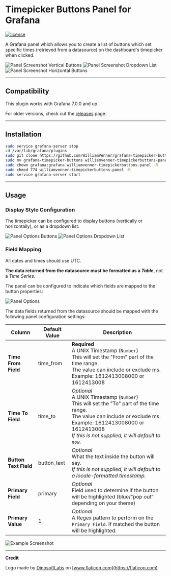 # Timepicker Buttons Panel for Grafana
[![license](https://img.shields.io/github/license/mashape/apistatus.svg)]()

A Grafana panel which allows you to create a list of buttons which set specific times (retrieved from a datasource) on the dashboard's timepicker when clicked.

![Panel Screenshot Vertical Buttons](https://i.imgur.com/ft77DQM.png)
![Panel Screenshot Dropdown List](https://i.imgur.com/1XvGim1.png)
![Panel Screenshot Horizontal Buttons](https://i.imgur.com/qUAIQF9.png)

--------

## Compatibility

This plugin works with Grafana 7.0.0 and up.

For older versions, check out the [releases](https://github.com/WilliamVenner/grafana-timepicker-buttons/releases) page.

--------

## Installation

```bash
sudo service grafana-server stop
cd /var/lib/grafana/plugins
sudo git clone https://github.com/WilliamVenner/grafana-timepicker-buttons
sudo mv grafana-timepicker-buttons williamvenner-timepickerbuttons-panel
sudo chown grafana:grafana williamvenner-timepickerbuttons-panel -R
sudo chmod 774 williamvenner-timepickerbuttons-panel -R
sudo service grafana-server start
```

--------

## Usage

### Display Style Configuration
The timepicker can be configured to display buttons (vertically or horizontally), or as a dropdown list.

![Panel Options Buttons](https://i.imgur.com/9wuLCiW.png)
![Panel Options Dropdown List](https://i.imgur.com/glaCfLy.png)

### Field Mapping
All dates and times should use UTC.

**The data returned from the datasource must be formatted as a _Table_**, not a _Time Series_.

The panel can be configured to indicate which fields are mapped to the button properties:

![Panel Options](https://i.imgur.com/IioqIhH.png)

The data fields returned from the datasource should be mapped with the following panel configuration settings:

| Column               | Default Value | Description                                                                                                                                         |
|----------------------|---------------|-----------------------------------------------------------------------------------------------------------------------------------------------------|
| **Time From Field**   | time_from    | **Required**<br>A UNIX Timestamp (`Number`)<br>This will set the "From" part of the time range.<br>The value can include or exclude ms. Example: 1612413008000 or 1612413008  |
| **Time To Field**     | time_to      | _Optional_<br>A UNIX Timestamp (`Number`)<br>This will set the "To" part of the time range.  <br>The value can include or exclude ms. Example: 1612413008000 or 1612413008<br>_If this is not supplied, it will default to `now`._ |
| **Button Text Field** | button_text  | _Optional_<br>What the text inside the button will say.<br>_If this is not supplied, it will default to a locale-formatted timestamp._              |
| **Primary Field**     | primary      | _Optional_<br>Field used to determine if the button will be highlighted (blue/"pop out" depending on your theme)                                                          |
| **Primary Value**     | 1            | _Optional_<br>A Regex pattern to perform on the `Primary Field`. If matched the button will be highlighted.                                                         |


![Example Screenshot](https://i.imgur.com/EbL6oMv.png)

--------

**Credit**

Logo made by [DinosoftLabs](https://flaticon.com/authors/dinosoftlabs) on [www.flaticon.com](https://flaticon.com)
